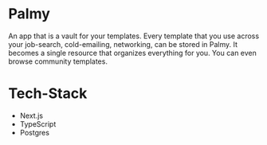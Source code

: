 # Palmy

An app that is a vault for your templates. Every template that you use across your job-search, cold-emailing, networking, can be stored in Palmy. It becomes a single resource that organizes everything for you. You can even browse community templates.

# Tech-Stack
- Next.js
- TypeScript
- Postgres